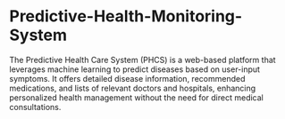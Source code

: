 # Predictive-Health-Monitoring-System
The Predictive Health Care System (PHCS) is a web-based platform that leverages machine learning to predict diseases based on user-input symptoms. It offers detailed disease information, recommended medications, and lists of relevant doctors and hospitals, enhancing personalized health management without the need for direct medical consultations.
